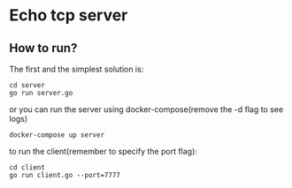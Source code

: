 # Echo tcp server
## How to run?
The first and the simplest solution is:
```
cd server
go run server.go
```

or you can run the server using docker-compose(remove the -d flag to see logs)
```
docker-compose up server
```

to run the client(remember to specify the port flag):
```
cd client
go run client.go --port=7777
```